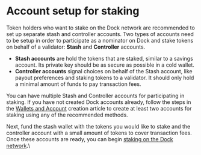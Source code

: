 # Account setup for staking

Token holders who want to stake on the Dock network are recommended to set up separate stash and controller accounts. Two types of accounts need to be setup in order to participate as a nominator on Dock and stake tokens on behalf of a validator: **Stash** and **Controller** accounts.

* **Stash accounts** are hold the tokens that are staked, similar to a savings account. Its private key should be as secure as possible in a cold wallet.
* **Controller accounts** signal choices on behalf of the Stash account, like payout preferences and staking tokens to a validator. It should only hold a minimal amount of funds to pay transaction fees.

You can have multiple Stash and Controller accounts for participating in staking. If you have not created Dock accounts already, follow the steps in the [Wallets and Account](https://docs.dock.io/help-center/help-center/wallets-and-account-creation) creation article to create at least two accounts for staking using any of the recommended methods.

Next, fund the stash wallet with the tokens you would like to stake and the controller account with a small amount of tokens to cover transaction fees. Once these accounts are ready, you can begin [staking on the Dock network](https://docs.dock.io/staking/how-to-nominate-stake-on-dock).\
